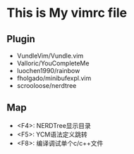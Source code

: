 # This is My vimrc file

## Plugin

* VundleVim/Vundle.vim
* Valloric/YouCompleteMe
* luochen1990/rainbow 
* fholgado/minibufexpl.vim
* scrooloose/nerdtree

## Map
* \<F4\>: NERDTree显示目录
* \<F5\>: YCM语法定义跳转
* \<F8\>: 编译调试单个c/c++文件
